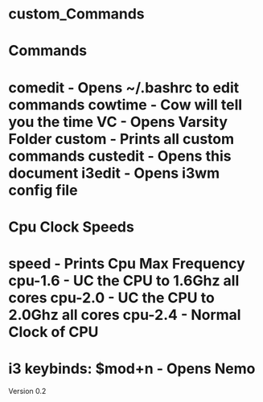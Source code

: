 # custom_Commands

Commands
============================================
   comedit - Opens ~/.bashrc to edit commands
   cowtime - Cow will tell you the time
   VC - Opens Varsity Folder
   custom - Prints all custom commands
   custedit - Opens this document
   i3edit - Opens i3wm config file
============================================
Cpu Clock Speeds
============================================
   speed - Prints Cpu Max Frequency
   cpu-1.6 - UC the CPU to 1.6Ghz all cores
   cpu-2.0 - UC the CPU to 2.0Ghz all cores
   cpu-2.4 - Normal Clock of CPU
============================================
i3 keybinds:
   $mod+n - Opens Nemo
============================================

Version 0.2

